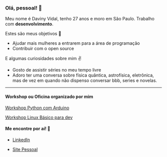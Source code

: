 ### Olá, pessoal! :wave:

Meu nome é Daviny Vidal, tenho 27 anos e moro em São Paulo. Trabalho com **desenvolvimento**.

Estes são meus objetivos :facepunch:

- Ajudar mais mulheres a entrarem para a área de programação
- Contribuir com o open source

E algumas curiosidades sobre mim :v:

- Gosto de assistir séries no meu tempo livre
- Adoro ter uma conversa sobre física quântica, astrofísica, eletrônica, mas de vez em quando não dispenso conversar bbb, series e novelas. 

---

#### Workshop ou Oficina organizado por mim

[Workshop Python com Arduino](http://pythoncomarduino.divulgue.info/)

[Workshop Linux Básico para dev](http://linuxbasicoparadev.divulgue.info/)        


#### Me encontre por aí! :beer:

- [LinkedIn](https://www.linkedin.com/in/davinyvidal/)

- [Site Pessoal](https://davinyvidal.github.io)








